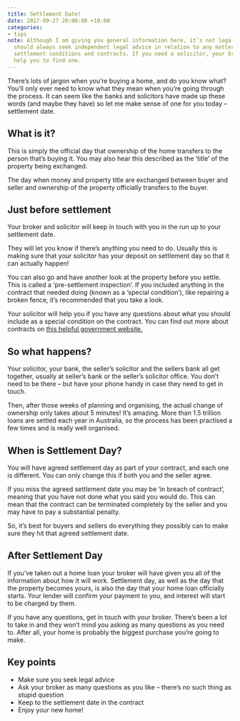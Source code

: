 ```yaml
---
title: Settlement Date!
date: 2017-09-27 20:00:00 +10:00
categories:
- tips
note: Although I am giving you general information here, it’s not legal advice. You
  should always seek independent legal advice in relation to any matter regarding
  settlement conditions and contracts. If you need a solicitor, your broker can usually
  help you to find one.
---
```


There’s lots of jargon when you’re buying a home, and do you know what? You’ll only ever need to know what they mean when you’re going through the process. It can seem like the banks and solicitors have made up these words (and maybe they have) so let me make sense of one for you today – settlement date.

## What is it?

This is simply the official day that ownership of the home transfers to the person that’s buying it. You may also hear this described as the ‘title’ of the property being exchanged. 

The day when money and property title are exchanged between buyer and seller and ownership of the property officially transfers to the buyer.

## Just before settlement

Your broker and solicitor will keep in touch with you in the run up to your settlement date. 

They will let you know if there’s anything you need to do. Usually this is making sure that your solicitor has your deposit on settlement day so that it can actually happen!

You can also go and have another look at the property before you settle. This is called a ‘pre-settlement inspection’. If you included anything in the contract that needed doing (known as a ‘special condition’), like repairing a broken fence, it’s recommended that you take a look.

Your solicitor will help you if you have any questions about what you should include as a special condition on the contract. You can find out more about contracts on [this helpful government website.](https://www.qld.gov.au/law/housing-and-neighbours/buying-and-selling-a-property/buying-a-home/making-an-offer-on-a-home/contract-of-sale)

## So what happens?

Your solicitor, your bank, the seller’s solicitor and the sellers bank all get together, usually at seller’s bank or the seller’s solicitor office. You don’t need to be there – but have your phone handy in case they need to get in touch.

Then, after those weeks of planning and organising, the actual change of ownership only takes about 5 minutes! It’s amazing. More than 1.5 trillion loans are settled each year in Australia, so the process has been practised a few times and is really well organised.

## When is Settlement Day?

You will have agreed settlement day as part of your contract, and each one is different. You can only change this if both you and the seller agree. 

If you miss the agreed settlement date you may be ‘in breach of contract’, meaning that you have not done what you said you would do. This can mean that the contract can be terminated completely by the seller and you may have to pay a substantial penalty. 

So, it’s best for buyers and sellers do everything they possibly can to make sure they hit that agreed settlement date.

## After Settlement Day

If you’ve taken out a home loan your broker will have given you all of the information about how it will work. Settlement day, as well as the day that the property becomes yours, is also the day that your home loan officially starts. Your lender will confirm your payment to you, and interest will start to be charged by them.

If you have any questions, get in touch with your broker. There’s been a lot to take in and they won’t mind you asking as many questions as you need to.  After all, your home is probably the biggest purchase you’re going to make.

## Key points
* Make sure you seek legal advice
* Ask your broker as many questions as you like – there’s no such thing as stupid question
* Keep to the settlement date in the contract
* Enjoy your new home!
